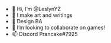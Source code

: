 - 👋 Hi, I’m @LeslynYZ
- 👀 I make art and writings
- 🌱 Design BA
- 💞️ I’m looking to collaborate on games! 
- 📫 Discord Prancake#7925

<!---
LeslynYZ/LeslynYZ is a ✨ special ✨ repository because its `README.md` (this file) appears on your GitHub profile.
You can click the Preview link to take a look at your changes.
--->
